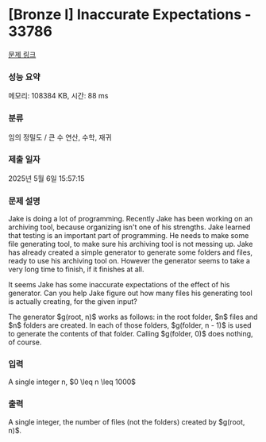 # [Bronze I] Inaccurate Expectations - 33786 

[문제 링크](https://www.acmicpc.net/problem/33786) 

### 성능 요약

메모리: 108384 KB, 시간: 88 ms

### 분류

임의 정밀도 / 큰 수 연산, 수학, 재귀

### 제출 일자

2025년 5월 6일 15:57:15

### 문제 설명

<p>Jake is doing a lot of programming. Recently Jake has been working on an archiving tool, because organizing isn't one of his strengths. Jake learned that testing is an important part of programming. He needs to make some file generating tool, to make sure his archiving tool is not messing up. Jake has already created a simple generator to generate some folders and files, ready to use his archiving tool on. However the generator seems to take a very long time to finish, if it finishes at all.</p>

<p>It seems Jake has some inaccurate expectations of the effect of his generator. Can you help Jake figure out how many files his generating tool is actually creating, for the given input?</p>

<p>The generator $g(root, n)$ works as follows: in the root folder, $n$ files and $n$ folders are created. In each of those folders, $g(folder, n - 1)$ is used to generate the contents of that folder. Calling $g(folder, 0)$ does nothing, of course.</p>

### 입력 

 <p>A single integer n, $0 \leq n \leq 1000$</p>

### 출력 

 <p>A single integer, the number of files (not the folders) created by $g(root, n)$.</p>

